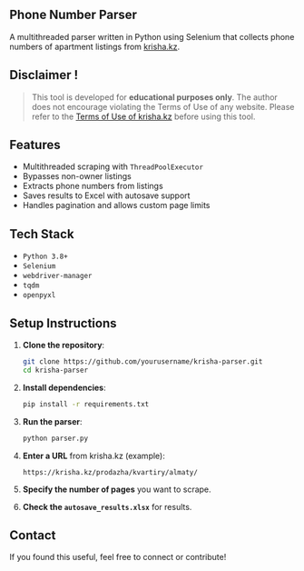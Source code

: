 ## Phone Number Parser

A multithreaded parser written in Python using Selenium that collects phone numbers of apartment listings from [krisha.kz](https://krisha.kz/prodazha/kvartiry/).

##  Disclaimer !
> This tool is developed for **educational purposes only**. 
> The author does not encourage violating the Terms of Use of any website. 
> Please refer to the [Terms of Use of krisha.kz](https://krisha.kz/info/rules/) before using this tool.

## Features
- Multithreaded scraping with `ThreadPoolExecutor`
- Bypasses non-owner listings
- Extracts phone numbers from listings
- Saves results to Excel with autosave support
- Handles pagination and allows custom page limits

## Tech Stack
- `Python 3.8+`
- `Selenium`
- `webdriver-manager`
- `tqdm`
- `openpyxl`

## Setup Instructions

1. **Clone the repository**:
   ```bash
   git clone https://github.com/yourusername/krisha-parser.git
   cd krisha-parser
   ```

2. **Install dependencies**:
   ```bash
   pip install -r requirements.txt
   ```

3. **Run the parser**:
   ```bash
   python parser.py
   ```

4. **Enter a URL** from krisha.kz (example):
   ```
   https://krisha.kz/prodazha/kvartiry/almaty/
   ```

5. **Specify the number of pages** you want to scrape.

6. **Check the `autosave_results.xlsx`** for results.

   

## Contact
If you found this useful, feel free to connect or contribute!
